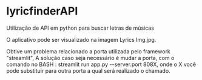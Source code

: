 # lyricfinderAPI
Utilização de API em python para buscar letras de músicas

O aplicativo pode ser visualizado na imagem Lyrics Img.jpg.

Obtive um problema relacionado a porta utilizada pelo framework "streamlit",
A solução caso seja necessário é mudar a porta, com o comando no BASH : streamlit run app.py --server.port 808X, onde o X você pode substituir para outra porta a qual será realizado o chamado.
